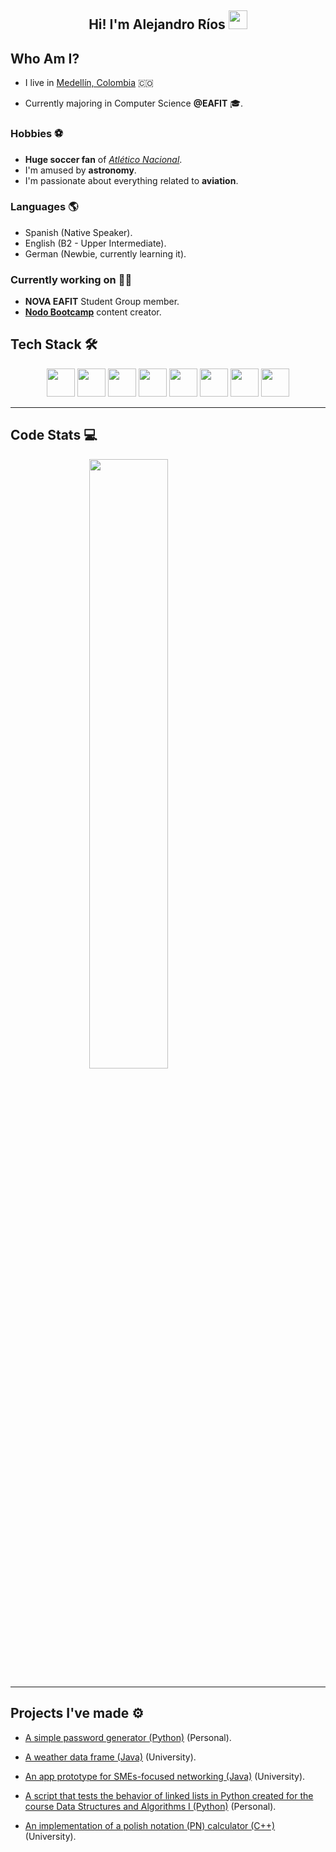 <h2 align=center> Hi! I'm Alejandro Ríos <img src="https://user-images.githubusercontent.com/39955420/147578264-bae0526c-028a-49d2-8af8-d08bb4edbd2a.gif" height="30" width="30" /> </h2>

## Who Am I?

- I live in [Medellín, Colombia](https://en.wikipedia.org/wiki/Medell%C3%ADn) 🇨🇴

- Currently majoring in Computer Science **@EAFIT** 🎓.

### Hobbies ⚽
- **Huge soccer fan** of [_Atlético Nacional_](https://en.wikipedia.org/wiki/Atl%C3%A9tico_Nacional).
- I'm amused by **astronomy**.
- I'm passionate about everything related to **aviation**.


### Languages 🌎
- Spanish (Native Speaker).
- English (B2 - Upper Intermediate).
- German (Newbie, currently learning it).

### Currently working on 💪🏻
- **NOVA EAFIT** Student Group member.
- [**Nodo Bootcamp**](https://www.instagram.com/nodo.eafit/) content creator.

## Tech Stack 🛠

<div align="center">
  <img src='https://i.imgur.com/gVTO8ZP.png' height='45px'/>
  <img src='https://i.imgur.com/pB92miD.png' height='45px'/>
  <img src='https://i.imgur.com/htLxfqO.png' height='45px'/>
  <img src='https://i.imgur.com/wbTg8xd.png' height='45px'/>
  <img src='https://i.imgur.com/7hdX1jD.png' height='45px'/>
  <img src='https://i.imgur.com/uow0KiB.png' height='45px'/>
  <img src='https://i.imgur.com/fJrmIow.png' height='45px'/>
  <img src='https://i.imgur.com/CPDOg0q.png' height='45px'/>
</div>

---

## Code Stats 💻

<img 
    style="display: block; 
           margin-left: auto;
           margin-right: auto;
           width: 50%;"
    src="https://github-readme-stats.vercel.app/api/top-langs/?username=alejoriosm04&hide=css,assembly,scilab,less&langs_count=10&show_icons=true&theme=prussian&layout=compact&hide_border=true&count_private=true" />

---

## Projects I've made ⚙️

- [A simple password generator (Python)](https://github.com/alejoriosm04/py-password-generator) (Personal).

- [A weather data frame (Java)](https://github.com/alejoriosm04/weather-dataframe) (University).

- [An app prototype for SMEs-focused networking  (Java)](https://github.com/alejoriosm04/growlocal-project) (University).

- [A script that tests the behavior of linked lists in Python created for the course Data Structures and Algorithms I (Python)](https://github.com/alejoriosm04/linked-list-script) (Personal).

- [An implementation of a polish notation (PN) calculator (C++)](https://github.com/alejoriosm04/polish-notation-calculator) (University).
